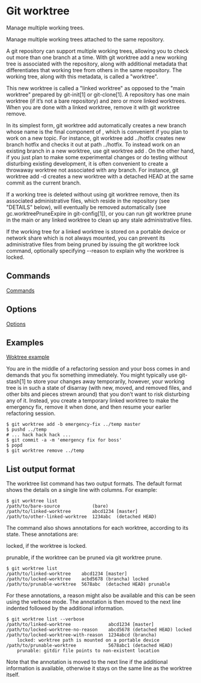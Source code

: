 # Git worktree

Manage multiple working trees.

Manage multiple working trees attached to the same repository.

A git repository can support multiple working trees, allowing you to check out more than one branch at a time. With git worktree add a new working tree is associated with the repository, along with additional metadata that differentiates that working tree from others in the same repository. The working tree, along with this metadata, is called a "worktree".

This new worktree is called a "linked worktree" as opposed to the "main worktree" prepared by git-init[1] or git-clone[1]. A repository has one main worktree (if it’s not a bare repository) and zero or more linked worktrees. When you are done with a linked worktree, remove it with git worktree remove.

In its simplest form, git worktree add <path> automatically creates a new branch whose name is the final component of <path>, which is convenient if you plan to work on a new topic. For instance, git worktree add ../hotfix creates new branch hotfix and checks it out at path ../hotfix. To instead work on an existing branch in a new worktree, use git worktree add <path> <branch>. On the other hand, if you just plan to make some experimental changes or do testing without disturbing existing development, it is often convenient to create a throwaway worktree not associated with any branch. For instance, git worktree add -d <path> creates a new worktree with a detached HEAD at the same commit as the current branch.

If a working tree is deleted without using git worktree remove, then its associated administrative files, which reside in the repository (see "DETAILS" below), will eventually be removed automatically (see gc.worktreePruneExpire in git-config[1]), or you can run git worktree prune in the main or any linked worktree to clean up any stale administrative files.

If the working tree for a linked worktree is stored on a portable device or network share which is not always mounted, you can prevent its administrative files from being pruned by issuing the git worktree lock command, optionally specifying --reason to explain why the worktree is locked.

## Commands

[Commands](https://git-scm.com/docs/git-worktree#_commands)

## Options

[Options](https://git-scm.com/docs/git-worktree#_options)

## Examples

[Woktree example](https://www.youtube.com/watch?v=cRunWRC8ye0)

You are in the middle of a refactoring session and your boss comes in and demands that you fix something immediately. You might typically use git-stash[1] to store your changes away temporarily, however, your working tree is in such a state of disarray (with new, moved, and removed files, and other bits and pieces strewn around) that you don’t want to risk disturbing any of it. Instead, you create a temporary linked worktree to make the emergency fix, remove it when done, and then resume your earlier refactoring session.

```
$ git worktree add -b emergency-fix ../temp master
$ pushd ../temp
# ... hack hack hack ...
$ git commit -a -m 'emergency fix for boss'
$ popd
$ git worktree remove ../temp
```

## List output format

The worktree list command has two output formats. The default format shows the details on a single line with columns. For example:

```
$ git worktree list
/path/to/bare-source            (bare)
/path/to/linked-worktree        abcd1234 [master]
/path/to/other-linked-worktree  1234abc  (detached HEAD)

```

The command also shows annotations for each worktree, according to its state. These annotations are:

locked, if the worktree is locked.

prunable, if the worktree can be pruned via git worktree prune.

```
$ git worktree list
/path/to/linked-worktree    abcd1234 [master]
/path/to/locked-worktree    acbd5678 (brancha) locked
/path/to/prunable-worktree  5678abc  (detached HEAD) prunable

```

For these annotations, a reason might also be available and this can be seen using the verbose mode. The annotation is then moved to the next line indented followed by the additional information.

```
$ git worktree list --verbose
/path/to/linked-worktree              abcd1234 [master]
/path/to/locked-worktree-no-reason    abcd5678 (detached HEAD) locked
/path/to/locked-worktree-with-reason  1234abcd (brancha)
	locked: worktree path is mounted on a portable device
/path/to/prunable-worktree            5678abc1 (detached HEAD)
	prunable: gitdir file points to non-existent location

```

Note that the annotation is moved to the next line if the additional information is available, otherwise it stays on the same line as the worktree itself.
